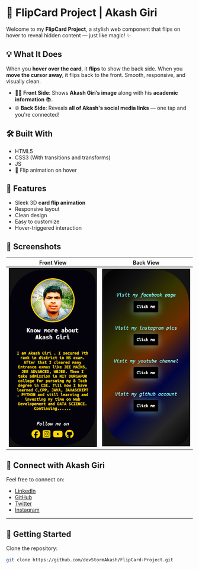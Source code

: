 # 🔄 FlipCard Project | Akash Giri

Welcome to my **FlipCard Project**, a stylish web component that flips on hover to reveal hidden content — just like magic! ✨

## 💡 What It Does

When you **hover over the card**, it **flips** to show the back side. When you **move the cursor away**, it flips back to the front. Smooth, responsive, and visually clean.

- 🧍‍♂️ **Front Side**: Shows **Akash Giri’s image** along with his **academic information** 📚.
- 🌐 **Back Side**: Reveals **all of Akash's social media links** — one tap and you're connected!

## 🛠️ Built With

- HTML5
- CSS3 (With transitions and transforms)
- JS
- 🔄 Flip animation on hover

## 🎯 Features

- Sleek 3D **card flip animation**
- Responsive layout
- Clean design
- Easy to customize
- Hover-triggered interaction



## 📸 Screenshots

| Front View | Back View |
|------------|-----------|
| ![front](./screenshots/frontside.png) | ![back](./screenshots/backside.png) |

## 🔗 Connect with Akash Giri

Feel free to connect on:

- [LinkedIn](https://www.linkedin.com/in/your-profile)
- [GitHub](https://github.com/devStormAkash)
- [Twitter](https://twitter.com/your-handle)
- [Instagram](https://instagram.com/your-handle)

---

## 🚀 Getting Started

Clone the repository:

```bash
git clone https://github.com/devStormAkash/FlipCard-Project.git
